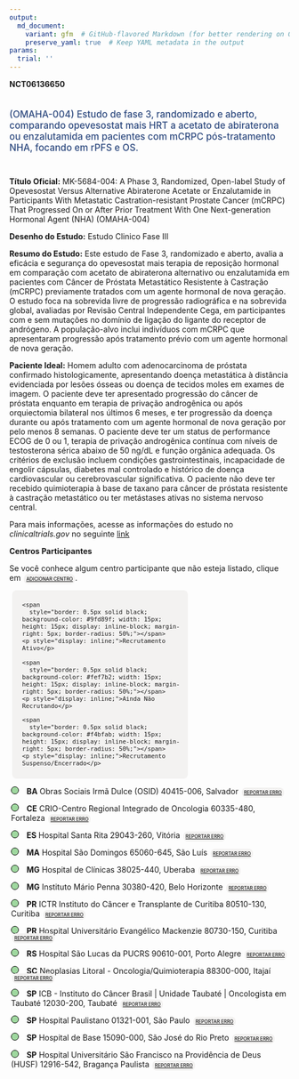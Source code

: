 ```yaml
---
output: 
  md_document:
    variant: gfm  # GitHub-flavored Markdown (for better rendering on GitHub)
    preserve_yaml: true  # Keep YAML metadata in the output
params:
  trial: ''
---
```


<script async src="https://scripts.simpleanalyticscdn.com/latest.js"></script>

**NCT06136650**

<div style="padding: 5px 5px 5px 0px; font-size: 1.20em; font-weight: 500; color: #2E4A7F; text-align: left; margin-bottom: 20px">

(OMAHA-004) Estudo de fase 3, randomizado e aberto, comparando
opevesostat mais HRT a acetato de abiraterona ou enzalutamida em
pacientes com mCRPC pós-tratamento NHA, focando em rPFS e OS.

</div>

**Título Oficial:** MK-5684-004: A Phase 3, Randomized, Open-label Study
of Opevesostat Versus Alternative Abiraterone Acetate or Enzalutamide in
Participants With Metastatic Castration-resistant Prostate Cancer
(mCRPC) That Progressed On or After Prior Treatment With One
Next-generation Hormonal Agent (NHA) (OMAHA-004)

**Desenho do Estudo:** Estudo Clinico Fase III

**Resumo do Estudo:** Este estudo de Fase 3, randomizado e aberto,
avalia a eficácia e segurança do opevesostat mais terapia de reposição
hormonal em comparação com acetato de abiraterona alternativo ou
enzalutamida em pacientes com Câncer de Próstata Metastático Resistente
à Castração (mCRPC) previamente tratados com um agente hormonal de nova
geração. O estudo foca na sobrevida livre de progressão radiográfica e
na sobrevida global, avaliadas por Revisão Central Independente Cega, em
participantes com e sem mutações no domínio de ligação do ligante do
receptor de andrógeno. A população-alvo inclui indivíduos com mCRPC que
apresentaram progressão após tratamento prévio com um agente hormonal de
nova geração.

**Paciente Ideal:** Homem adulto com adenocarcinoma de próstata
confirmado histologicamente, apresentando doença metastática à distância
evidenciada por lesões ósseas ou doença de tecidos moles em exames de
imagem. O paciente deve ter apresentado progressão do câncer de próstata
enquanto em terapia de privação androgênica ou após orquiectomia
bilateral nos últimos 6 meses, e ter progressão da doença durante ou
após tratamento com um agente hormonal de nova geração por pelo menos 8
semanas. O paciente deve ter um status de performance ECOG de 0 ou 1,
terapia de privação androgênica contínua com níveis de testosterona
sérica abaixo de 50 ng/dL e função orgânica adequada. Os critérios de
exclusão incluem condições gastrointestinais, incapacidade de engolir
cápsulas, diabetes mal controlado e histórico de doença cardiovascular
ou cerebrovascular significativa. O paciente não deve ter recebido
quimioterapia à base de taxano para câncer de próstata resistente à
castração metastático ou ter metástases ativas no sistema nervoso
central.

Para mais informações, acesse as informações do estudo no
*clinicaltrials.gov* no seguinte
[link](https://clinicaltrials.gov/ct2/show/NCT06136650)

**Centros Participantes**

Se você conhece algum centro participante que não esteja listado, clique
em
<span style="color: #2E4A7F; margin-left: 2px; padding: 4px; background-color: #f3f2f1; border-radius: 8px; font-weight: 500; font-size: 0.6em"><a
href="https://cancertrialsbr.shinyapps.io/formsapp?study_nct_id=NCT06136650&amp;location_id=N%2FA&amp;location_full_name=N%2FA&amp;form_type=Adicionar%20Centro"
target="_blank">ADICIONAR CENTRO</a></span>.

<div style="margin-bottom: 8px; margin-left: 5px; padding: 8px; max-width: 300px; background-color: #f3f2f1; border-radius: 8px; font-size: 0.9em">

<div style="margin-left: 10px;">

    <span 
      style="border: 0.5px solid black; background-color: #9fd89f; width: 15px; height: 15px; display: inline-block; margin-right: 5px; border-radius: 50%;"></span>
    <p style="display: inline;">Recrutamento Ativo</p>

</div>

<div style="margin-left: 10px;">

    <span 
      style="border: 0.5px solid black; background-color: #fef7b2; width: 15px; height: 15px; display: inline-block; margin-right: 5px; border-radius: 50%;"></span>
    <p style="display: inline;">Ainda Não Recrutando</p>

</div>

<div style="margin-left: 10px;">

    <span 
      style="border: 0.5px solid black; background-color: #f4bfab; width: 15px; height: 15px; display: inline-block; margin-right: 5px; border-radius: 50%;"></span>
    <p style="display: inline;">Recrutamento Suspenso/Encerrado</p>

</div>

</div>

<div style="margin: 3px;">

<span style="border: 0.5px solid black; display: inline-block; width: 12px; height: 12px; border-radius: 50%; margin-right: 10px; padding-bottom: 0px; background-color: #9fd89f;"></span>
<b>BA</b> Obras Sociais Irmã Dulce (OSID) 40415-006, Salvador
<span style="color: #2E4A7F; margin-left: 2px; padding: 4px; background-color: #f3f2f1; border-radius: 8px; font-weight: 500; font-size: 0.6em"><a
href="https://cancertrialsbr.shinyapps.io/formsapp?study_nct_id=NCT06136650&amp;location_id=OBRASSOCIAISIRMADULCESITE0255SALVADORBAHIA40415006BRAZIL&amp;location_full_name=Obras%20Sociais%20Irm%C3%A3%20Dulce%20%28OSID%29%2C%2040415-006%2C%20Salvador&amp;form_type=Reportar%20Erro"
target="_blank">REPORTAR ERRO</a></span>

</div>

<div style="margin: 3px;">

<span style="border: 0.5px solid black; display: inline-block; width: 12px; height: 12px; border-radius: 50%; margin-right: 10px; padding-bottom: 0px; background-color: #9fd89f;"></span>
<b>CE</b> CRIO-Centro Regional Integrado de Oncologia 60335-480,
Fortaleza
<span style="color: #2E4A7F; margin-left: 2px; padding: 4px; background-color: #f3f2f1; border-radius: 8px; font-weight: 500; font-size: 0.6em"><a
href="https://cancertrialsbr.shinyapps.io/formsapp?study_nct_id=NCT06136650&amp;location_id=CRIOCENTROREGIONALINTEGRADODEONCOLOGIASITE0256FORTALEZACEARA60336232BRAZIL&amp;location_full_name=CRIO-Centro%20Regional%20Integrado%20de%20Oncologia%2C%2060335-480%2C%20Fortaleza&amp;form_type=Reportar%20Erro"
target="_blank">REPORTAR ERRO</a></span>

</div>

<div style="margin: 3px;">

<span style="border: 0.5px solid black; display: inline-block; width: 12px; height: 12px; border-radius: 50%; margin-right: 10px; padding-bottom: 0px; background-color: #9fd89f;"></span>
<b>ES</b> Hospital Santa Rita 29043-260, Vitória
<span style="color: #2E4A7F; margin-left: 2px; padding: 4px; background-color: #f3f2f1; border-radius: 8px; font-weight: 500; font-size: 0.6em"><a
href="https://cancertrialsbr.shinyapps.io/formsapp?study_nct_id=NCT06136650&amp;location_id=HOSPITALSANTARITADECASSIASITE0271VITORIAESPIRITOSANTO29043260BRAZIL&amp;location_full_name=Hospital%20Santa%20Rita%2C%2029043-260%2C%20Vit%C3%B3ria&amp;form_type=Reportar%20Erro"
target="_blank">REPORTAR ERRO</a></span>

</div>

<div style="margin: 3px;">

<span style="border: 0.5px solid black; display: inline-block; width: 12px; height: 12px; border-radius: 50%; margin-right: 10px; padding-bottom: 0px; background-color: #9fd89f;"></span>
<b>MA</b> Hospital São Domingos 65060-645, São Luís
<span style="color: #2E4A7F; margin-left: 2px; padding: 4px; background-color: #f3f2f1; border-radius: 8px; font-weight: 500; font-size: 0.6em"><a
href="https://cancertrialsbr.shinyapps.io/formsapp?study_nct_id=NCT06136650&amp;location_id=HOSPITALSAODOMINGOSSITE0258SAOLUISMARANHAO65060645BRAZIL&amp;location_full_name=Hospital%20S%C3%A3o%20Domingos%2C%2065060-645%2C%20S%C3%A3o%20Lu%C3%ADs&amp;form_type=Reportar%20Erro"
target="_blank">REPORTAR ERRO</a></span>

</div>

<div style="margin: 3px;">

<span style="border: 0.5px solid black; display: inline-block; width: 12px; height: 12px; border-radius: 50%; margin-right: 10px; padding-bottom: 0px; background-color: #9fd89f;"></span>
<b>MG</b> Hospital de Clínicas 38025-440, Uberaba
<span style="color: #2E4A7F; margin-left: 2px; padding: 4px; background-color: #f3f2f1; border-radius: 8px; font-weight: 500; font-size: 0.6em"><a
href="https://cancertrialsbr.shinyapps.io/formsapp?study_nct_id=NCT06136650&amp;location_id=UNIVERSIDADEFEDERALDOTRIANGULOMINEIROHOSPITALDECLINICASSITE0262UBERABAMINASGERAIS38025350BRAZIL&amp;location_full_name=Hospital%20de%20Cl%C3%ADnicas%2C%2038025-440%2C%20Uberaba&amp;form_type=Reportar%20Erro"
target="_blank">REPORTAR ERRO</a></span>

</div>

<div style="margin: 3px;">

<span style="border: 0.5px solid black; display: inline-block; width: 12px; height: 12px; border-radius: 50%; margin-right: 10px; padding-bottom: 0px; background-color: #9fd89f;"></span>
<b>MG</b> Instituto Mário Penna 30380-420, Belo Horizonte
<span style="color: #2E4A7F; margin-left: 2px; padding: 4px; background-color: #f3f2f1; border-radius: 8px; font-weight: 500; font-size: 0.6em"><a
href="https://cancertrialsbr.shinyapps.io/formsapp?study_nct_id=NCT06136650&amp;location_id=HOSPITALMARIOPENNASITE0264BELOHORIZONTEMINASGERAIS30380472BRAZIL&amp;location_full_name=Instituto%20M%C3%A1rio%20Penna%2C%2030380-420%2C%20Belo%20Horizonte&amp;form_type=Reportar%20Erro"
target="_blank">REPORTAR ERRO</a></span>

</div>

<div style="margin: 3px;">

<span style="border: 0.5px solid black; display: inline-block; width: 12px; height: 12px; border-radius: 50%; margin-right: 10px; padding-bottom: 0px; background-color: #9fd89f;"></span>
<b>PR</b> ICTR Instituto do Câncer e Transplante de Curitiba 80510-130,
Curitiba
<span style="color: #2E4A7F; margin-left: 2px; padding: 4px; background-color: #f3f2f1; border-radius: 8px; font-weight: 500; font-size: 0.6em"><a
href="https://cancertrialsbr.shinyapps.io/formsapp?study_nct_id=NCT06136650&amp;location_id=ICTRIALSPESQUISAEDESENVOLVIMENTOSITE0274CURITIBAPARANA80510130BRAZIL&amp;location_full_name=ICTR%20Instituto%20do%20C%C3%A2ncer%20e%20Transplante%20de%20Curitiba%2C%2080510-130%2C%20Curitiba&amp;form_type=Reportar%20Erro"
target="_blank">REPORTAR ERRO</a></span>

</div>

<div style="margin: 3px;">

<span style="border: 0.5px solid black; display: inline-block; width: 12px; height: 12px; border-radius: 50%; margin-right: 10px; padding-bottom: 0px; background-color: #9fd89f;"></span>
<b>PR</b> Hospital Universitário Evangélico Mackenzie 80730-150,
Curitiba
<span style="color: #2E4A7F; margin-left: 2px; padding: 4px; background-color: #f3f2f1; border-radius: 8px; font-weight: 500; font-size: 0.6em"><a
href="https://cancertrialsbr.shinyapps.io/formsapp?study_nct_id=NCT06136650&amp;location_id=HOSPITALUNIVERSITARIOEVANGELICOMACKENZIESITE0252CURITIBAPARANA80730150BRAZIL&amp;location_full_name=Hospital%20Universit%C3%A1rio%20Evang%C3%A9lico%20Mackenzie%2C%2080730-150%2C%20Curitiba&amp;form_type=Reportar%20Erro"
target="_blank">REPORTAR ERRO</a></span>

</div>

<div style="margin: 3px;">

<span style="border: 0.5px solid black; display: inline-block; width: 12px; height: 12px; border-radius: 50%; margin-right: 10px; padding-bottom: 0px; background-color: #9fd89f;"></span>
<b>RS</b> Hospital São Lucas da PUCRS 90610-001, Porto Alegre
<span style="color: #2E4A7F; margin-left: 2px; padding: 4px; background-color: #f3f2f1; border-radius: 8px; font-weight: 500; font-size: 0.6em"><a
href="https://cancertrialsbr.shinyapps.io/formsapp?study_nct_id=NCT06136650&amp;location_id=HOSPITALSAOLUCASDAPUCRSSITE0270PORTOALEGRERIOGRANDEDOSUL90610000BRAZIL&amp;location_full_name=Hospital%20S%C3%A3o%20Lucas%20da%20PUCRS%2C%2090610-001%2C%20Porto%20Alegre&amp;form_type=Reportar%20Erro"
target="_blank">REPORTAR ERRO</a></span>

</div>

<div style="margin: 3px;">

<span style="border: 0.5px solid black; display: inline-block; width: 12px; height: 12px; border-radius: 50%; margin-right: 10px; padding-bottom: 0px; background-color: #9fd89f;"></span>
<b>SC</b> Neoplasias Litoral - Oncologia/Quimioterapia 88300-000, Itajaí
<span style="color: #2E4A7F; margin-left: 2px; padding: 4px; background-color: #f3f2f1; border-radius: 8px; font-weight: 500; font-size: 0.6em"><a
href="https://cancertrialsbr.shinyapps.io/formsapp?study_nct_id=NCT06136650&amp;location_id=CLINICADENEOPLASIASLITORALSITE0269ITAJAISANTACATARINA88301220BRAZIL&amp;location_full_name=Neoplasias%20Litoral%20-%20Oncologia%2FQuimioterapia%2C%2088300-000%2C%20Itaja%C3%AD&amp;form_type=Reportar%20Erro"
target="_blank">REPORTAR ERRO</a></span>

</div>

<div style="margin: 3px;">

<span style="border: 0.5px solid black; display: inline-block; width: 12px; height: 12px; border-radius: 50%; margin-right: 10px; padding-bottom: 0px; background-color: #9fd89f;"></span>
<b>SP</b> ICB - Instituto do Câncer Brasil \| Unidade Taubaté \|
Oncologista em Taubaté 12030-200, Taubaté
<span style="color: #2E4A7F; margin-left: 2px; padding: 4px; background-color: #f3f2f1; border-radius: 8px; font-weight: 500; font-size: 0.6em"><a
href="https://cancertrialsbr.shinyapps.io/formsapp?study_nct_id=NCT06136650&amp;location_id=INSTITUTODOCANCERBRASILUNIDADETAUBATESITE0263TAUBATESAOPAULO12030200BRAZIL&amp;location_full_name=ICB%20-%20Instituto%20do%20C%C3%A2ncer%20Brasil%20%7C%20Unidade%20Taubat%C3%A9%20%7C%20Oncologista%20em%20Taubat%C3%A9%2C%2012030-200%2C%20Taubat%C3%A9&amp;form_type=Reportar%20Erro"
target="_blank">REPORTAR ERRO</a></span>

</div>

<div style="margin: 3px;">

<span style="border: 0.5px solid black; display: inline-block; width: 12px; height: 12px; border-radius: 50%; margin-right: 10px; padding-bottom: 0px; background-color: #9fd89f;"></span>
<b>SP</b> Hospital Paulistano 01321-001, São Paulo
<span style="color: #2E4A7F; margin-left: 2px; padding: 4px; background-color: #f3f2f1; border-radius: 8px; font-weight: 500; font-size: 0.6em"><a
href="https://cancertrialsbr.shinyapps.io/formsapp?study_nct_id=NCT06136650&amp;location_id=HOSPITALPAULISTANOSITE0259SAOPAULO01321001BRAZIL&amp;location_full_name=Hospital%20Paulistano%2C%2001321-001%2C%20S%C3%A3o%20Paulo&amp;form_type=Reportar%20Erro"
target="_blank">REPORTAR ERRO</a></span>

</div>

<div style="margin: 3px;">

<span style="border: 0.5px solid black; display: inline-block; width: 12px; height: 12px; border-radius: 50%; margin-right: 10px; padding-bottom: 0px; background-color: #9fd89f;"></span>
<b>SP</b> Hospital de Base 15090-000, São José do Rio Preto
<span style="color: #2E4A7F; margin-left: 2px; padding: 4px; background-color: #f3f2f1; border-radius: 8px; font-weight: 500; font-size: 0.6em"><a
href="https://cancertrialsbr.shinyapps.io/formsapp?study_nct_id=NCT06136650&amp;location_id=HOSPITALDEBASEDESAOJOSEDORIOPRETOSITE0275SAOJOSEDORIOPRETOSAOPAULO15090000BRAZIL&amp;location_full_name=Hospital%20de%20Base%2C%2015090-000%2C%20S%C3%A3o%20Jos%C3%A9%20do%20Rio%20Preto&amp;form_type=Reportar%20Erro"
target="_blank">REPORTAR ERRO</a></span>

</div>

<div style="margin: 3px;">

<span style="border: 0.5px solid black; display: inline-block; width: 12px; height: 12px; border-radius: 50%; margin-right: 10px; padding-bottom: 0px; background-color: #9fd89f;"></span>
<b>SP</b> Hospital Universitário São Francisco na Providência de Deus
(HUSF) 12916-542, Bragança Paulista
<span style="color: #2E4A7F; margin-left: 2px; padding: 4px; background-color: #f3f2f1; border-radius: 8px; font-weight: 500; font-size: 0.6em"><a
href="https://cancertrialsbr.shinyapps.io/formsapp?study_nct_id=NCT06136650&amp;location_id=HOSPITALUNIVERSITARIOSAOFRANCISCODEASSISBRAGANCAPAULISTASITE0251BRAGANCAPAULISTASAOPAULO12916542BRAZIL&amp;location_full_name=Hospital%20Universit%C3%A1rio%20S%C3%A3o%20Francisco%20na%20Provid%C3%AAncia%20de%20Deus%20%28HUSF%29%2C%2012916-542%2C%20Bragan%C3%A7a%20Paulista&amp;form_type=Reportar%20Erro"
target="_blank">REPORTAR ERRO</a></span>

</div>
